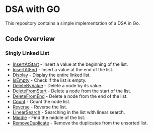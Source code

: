 # DSA with GO

This repository contains a simple implementation of a DSA in Go.

## Code Overview

### Singly Linked List

- [InsertAtStart](./Linkedlist/singly.go#L19) - Insert a value at the beginning of the list.
- [InsertAtEnd](./Linkedlist/singly.go#L29) - Insert a value at the end of the list.
- [Display](./Linkedlist/singly.go#L54) - Display the entire linked list.
- [IsEmpty](./Linkedlist/singly.go#L78) - Check if the list is empty.
- [DeleteByValue](./Linkedlist/singly.go#L86) - Delete a node by its value.
- [DeleteFromStart](./Linkedlist/singly.go#L110) - Delete a node from the start of the list.
- [DeleteFromEnd](./Linkedlist/singly.go#L130) - Delete a node from the end of the list.
- [Count](./Linkedlist/singly.go#L156) - Count the node list.
- [Reverse](./Linkedlist/singly.go#L180) - Reverse the list.
- [LinearSearch](./Linkedlist/singly.go#L222) - Searching in the list with linear search.
- [Middle](./Linkedlist/singly.go#L266) - Find the middle of the list.
- [RemoveDuplicate](./Linkedlist/singly.go#L296) - Remove the duplicates from the unsorted list.